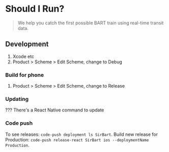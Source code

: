 # Should I Run?

> We help you catch the first possible BART train using real-time transit data.

## Development

1. Xcode etc
2. Product > Scheme > Edit Scheme, change to Debug


### Build for phone
1. Product > Scheme > Edit Scheme, change to Release

### Updating
??? There's a React Native command to update

### Code push
To see releases: `code-push deployment ls SirBart`.
Build new release for Production: `code-push release-react SirBart ios --deploymentName Production`.
